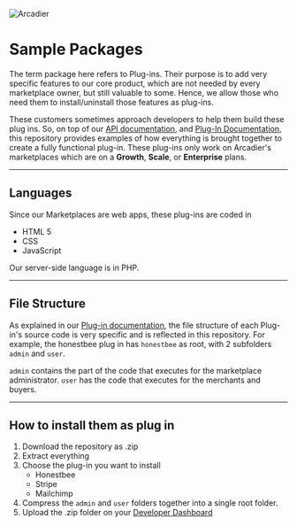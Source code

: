 ![Arcadier](https://theme.zdassets.com/theme_assets/2008942/9566e69f67b1ee67fdfbcd79b1e580bdbbc98874.svg "Arcadier")

Sample Packages
===============
The term package here refers to Plug-ins. Their purpose is to add very specific features to our core product, which are not needed by every marketplace owner, but still valuable to some. Hence, we allow those who need them to install/uninstall those features as plug-ins.

These customers sometimes approach developers to help them build these plug ins. So, on top of our [API documentation](apiv2.arcadier.com), and [Plug-In Documentation](#), this repository provides examples of how everything is brought together to create a fully functional plug-in. These plug-ins only work on Arcadier's marketplaces which are on a **Growth**, **Scale**, or **Enterprise** plans. 
***

Languages
---------
Since our Marketplaces are web apps, these plug-ins are coded in 
* HTML 5
* CSS 
* JavaScript

Our server-side language is in PHP.
***

File Structure
--------------
As explained in our [Plug-in documentation](#), the file structure of each Plug-in's source code is very specific and is reflected in this repository. For example, the honestbee plug in has `honestbee` as root, with 2 subfolders `admin` and `user`. 

`admin` contains the part of the code that executes for the marketplace administrator. `user` has the code that executes for the merchants and buyers.

***

How to install them as plug in
------------------------------
1. Download the repository as .zip
2. Extract everything
3. Choose the plug-in you want to install
   * Honestbee
   * Stripe
   * Mailchimp
4. Compress the `admin` and `user` folders together into a single root folder.
5. Upload the .zip folder on your [Developer Dashboard](#)

